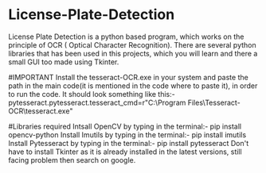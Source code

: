 # License-Plate-Detection
License Plate Detection is a python based program, which works on the principle of OCR ( Optical Character Recognition). There are several python libraries that has been used in this projects, which you will learn and there a small GUI too made using Tkinter.

#IMPORTANT
Install the tesseract-OCR.exe in your system and paste the path in the main code(it is mentioned in the code where to paste it), in order to run the code.
It should look something like this:- pytesseract.pytesseract.tesseract_cmd=r"C:\Program Files\Tesseract-OCR\tesseract.exe"

#Libraries required
Intsall OpenCV by typing in the terminal:- pip install opencv-python
Install Imutils by typing in the terminal:- pip install imutils
Install Pytesseract by typing in the terminal:- pip install pytesseract
Don't have to install Tkinter as it is already installed in the latest versions, still facing problem then search on google.
